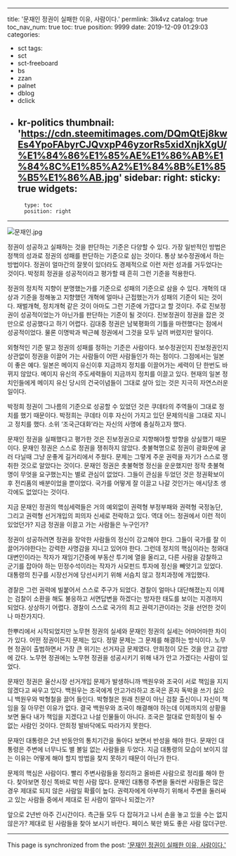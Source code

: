 
---
title: '문재인 정권이 실패한 이유, 사람이다.'
permlink: 3lk4vz
catalog: true
toc_nav_num: true
toc: true
position: 9999
date: 2019-12-09 01:29:03
categories:
- sct
tags:
- sct
- sct-freeboard
- bs
- zzan
- palnet
- dblog
- dclick
- kr-politics
thumbnail: 'https://cdn.steemitimages.com/DQmQtEj8kwEs4YpoFAbyrCJQvxpP46yzorRs5xidXnjkXgU/%E1%84%86%E1%85%AE%E1%86%AB%E1%84%8C%E1%85%A2%E1%84%8B%E1%85%B5%E1%86%AB.jpg'
sidebar:
    right:
        sticky: true
widgets:
    -
        type: toc
        position: right
---


![문재인.jpg](https://cdn.steemitimages.com/DQmQtEj8kwEs4YpoFAbyrCJQvxpP46yzorRs5xidXnjkXgU/%E1%84%86%E1%85%AE%E1%86%AB%E1%84%8C%E1%85%A2%E1%84%8B%E1%85%B5%E1%86%AB.jpg)


정권이 성공하고 실패하는 것을 판단하는 기준은 다양할 수 있다. 가장 일반적인 방법은 정책의 성과로 정권의 성패를 판단하는 기준으로 삼는 것이다. 통상 보수정권에서 하는 방법이다. 정권이 얼마간의 잘못이 있더라도 경제적으로 이런 저런 성과를 거두었다는 것이다. 박정희 정권을 성공적이라고 평가할 때 흔히 그런 기준을 적용한다.

정권의 정치적 지향이 분명했는가를 기준으로 성패의 기준으로 삼을 수 있다. 개혁의 대상과 기준을 정해놓고 지향했던 개혁에 얼마나 근접했는가가 성패의 기준이 되는 것이다. 재벌개혁, 정치개혁 같은 것이 아마도 그런 기준에 가깝다고 할 것이다. 주로 진보정권이 성공적이었는가 아닌가를 판단하는 기준이 될 것이다. 진보정권이 정권을 잡은 것만으로 성공했다고 하기 어렵다. 김대중 정권은 남북평화의 기틀을 마련했다는 점에서 성공적이었다. 물론 이명박과 박근혜 정권에서 그것을 모두 날려 버렸지만 말이다.

외형적인 기준 말고 정권의 성패를 정하는 기준은 사람이다. 보수정권인지 진보정권인지 상관없이 정권을 이끌어 가는 사람들이 어떤 사람들인가 하는 점이다. 그점에서는 일본이 좋은 예다. 일본은 메이지 유신이후 지금까지 정치를 이끌어가는 세력이 단 한번도 바뀌지 않았다. 메이지 유신의 주도세력들이 지금까지 정치를 이끌고 있다. 현재의 일본 정치인들에게 메이지 유신 당시의 건국이념들이 그대로 살아 있는 것은 지극히 자연스러운 일이다.

박정희 정권이 그나름의 기준으로 성공할 수 있었던 것은 쿠데타의 주역들이 그대로 정치를 했기 때문이다. 박정희는 쿠데타 이후 자신이 가지고 있던 문제의식을 그대로 지니고 정치를 했다. 소위 ‘조국근대화’라는 자신의 사명에 충실하고자 했다.

문재인 정권을 실패했다고 평가한 것은 진보정권으로 지향해야할 방향을 상실했기 때문이다. 문재인 정권은 스스로 정권을 쟁취하지 않았다. 촛불혁명으로 정권이 광화문에 굴러 다닐때 그냥 운좋게 길거리에서 주웠다. 문제는 그렇게 주운 권력을 자기가 스스로 쟁취한 것으로 알았다는 것이다. 문재인 정권은 촛불혁명 정신을 운운했지만 정작 촛불혁명이 무엇을 요구했는지는 별로 관심이 없었다. 그들이 관심을 두었던 것은 정권확보이후 전리품의 배분이었을 뿐이었다. 국가를 어떻게 잘 이끌고 나갈 것인가는 애시당초 생각에도 없었다는 것이다.

지금 문재인 정권의 핵심세력들은 거의 예외없이 권력형 부정부패와 권력형 국정농단, 그리고 권력형 선거개입의 피의자 신세로 전락하고 있다. 역대 어느 정권에서 이런 적이 있었던가? 지금 정권을 이끌고 가는 사람들은 누구인가?

정권이 성공하려면 정권을 장악한 사람들의 정신이 강고해야 한다. 그들이 국가를 잘 이끌어가야한다는 강력한 사명감을 지니고 있어야 한다. 그런데 정치의 핵심이라는 청와대 대변인이라는 작자가 재임기간중에 부동산 투기에 열을 올리고, 다른 사람을 감찰하고 군기를 잡아야 하는 민정수석이라는 작자가 사모펀드 투자에 정신을 빼앗기고 있었다. 대통령의 친구를 시장선거에 당선시키기 위해 서슴치 않고 정치과정에 개입했다.

경찰은 그런 권력에 빌붙어서 스스로 주구가 되었다. 경찰이 얼마나 대단해졌는지 이제는 검찰이 소환을 해도 불응하고 서면답변을 하겠다는 방자한 태도를 보이는 지경까지 되었다. 상상하기 어렵다. 경찰이 스스로 국가의 최고 권력기관이라는 것을 선언한 것이나 마찬가지다.

한뿌리에서 시작되었지만 노무현 정권의 실세와 문재인 정권의 실세는 어마어마한 차이가 있다. 어떤 정권이든지 문제는 있다. 정말 문제는 그 문제를 해결하는 방식이다. 노무현 정권이 출범하면서 가장 큰 위기는 선거자금 문제였다. 안희정이 모든 것을 안고 감방에 갔다. 노무현 정권에는 노무현 정권을 성공시키기 위해 내가 안고 가겠다는 사람이 있었다.

문재인 정권은 울산시장 선거개입 문제가 발생하니까 백원우와 조국이 서로 책임을 지지 않겠다고 싸우고 있다. 백원우는 조국에게 안고가라하고 조국은 혼자 독박을 쓰기 싫으니 백원우와 박형철을 끌어 들인다. 박형철은 원래 친문이 아닌 검찰 출신이니 자신이 책임을 질 아무런 이유가 없다. 결국 백원우와 조국이 해결해야 하는데 이제까지의 상황을 보면 둘다 내가 책임을 지겠다고 나설 인물들이 아니다. 조국은 절대로 안희정이 될 수 없는 사람인 것이다. 안희정 발바닥에도 따라가지 못한다.

문재인 대통령은 2년 반동안의 통치기간을 돌아다 보면서 반성을 해야 한다. 문재인 대통령은 주변에 너무나도 별 볼일 없는 사람들을 두었다. 지금 대통령의 모습이 보이지 않는 이유는 어떻게 해야 할지 방법을 찾지 못하기 때문이 아닌가 한다.

문제의 핵심은 사람이다. 빨리 주변사람들을 정리하고 올바른 사람으로 정리를 해야 한다. 찾아보면 정신 똑바로 박힌 사람 많다. 문재인 대통령 주변을 둘러싼 사람들은 많은 경우 제대로 되지 않은 사람일 확률이 높다. 권력자에게 아부하기 위해서 주변을 둘러싸고 있는 사람들 중에서 제대로 된 사람이 얼마나 되겠는가?

앞으로 2년반 아주 긴시간이다. 측근들 모두 다 잡혀가고 나서 손을 놓고 있을 수는 없지 않은가? 제대로 된 사람들을 찾아 보시기 바란다. 페이스 북만 봐도 좋은 사람 많더구만.

- - -

This page is synchronized from the post: ['문재인 정권이 실패한 이유, 사람이다.'](https://steemit.com/@oldstone/3lk4vz)
